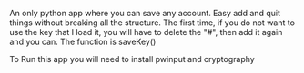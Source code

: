 An only python app where you can save any account. Easy add and quit things without breaking all the structure.
The first time, if you do not want to use the key that I load it, you will have to delete the "#", then add it again and you can. The function is saveKey()

To Run this app you will need to install pwinput and cryptography
